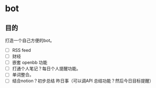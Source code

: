 # bot

## 目的

打造一个自己方便的bot。

- [ ] RSS feed
- [ ] 财经
- [ ] 嵌套 openbb 功能
- [ ] 打通个人笔记？每日个人提醒功能。
- [ ] 单词整合。
- [ ] 结合notion？初步总结 昨日事（可以调API 总结功能？然后今日目标提醒）